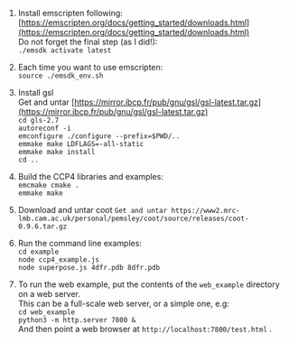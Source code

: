 1. Install emscripten following:  
[https://emscripten.org/docs/getting_started/downloads.html](https://emscripten.org/docs/getting_started/downloads.html)  
Do not forget the final step (as I did!):  
`./emsdk activate latest`

2. Each time you want to use emscripten:  
`source ./emsdk_env.sh`

3. Install gsl  
Get and untar [https://mirror.ibcp.fr/pub/gnu/gsl/gsl-latest.tar.gz](https://mirror.ibcp.fr/pub/gnu/gsl/gsl-latest.tar.gz)  
`cd gls-2.7`  
`autoreconf -i`  
`emconfigure ./configure --prefix=$PWD/..`  
`emmake make LDFLAGS=-all-static`  
`emmake make install`  
`cd ..`

4. Build the CCP4 libraries and examples:  
`emcmake cmake .`  
`emmake make`

4. Download and untar coot
`Get and untar https://www2.mrc-lmb.cam.ac.uk/personal/pemsley/coot/source/releases/coot-0.9.6.tar.gz`

5. Run the command line examples:  
`cd example`  
`node ccp4_example.js`  
`node superpose.js 4dfr.pdb 8dfr.pdb`

6. To run the web example, put the contents of the `web_example` directory on a web server.\
This can be a full-scale web server, or a simple one, e.g:\
`cd web_example`  
`python3 -m http.server 7800 &`\
And then point a web browser at `http://localhost:7800/test.html` .
